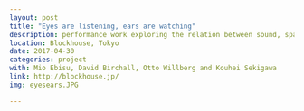 ```yaml
---
layout: post
title: "Eyes are listening, ears are watching"
description: performance work exploring the relation between sound, space and gesture
location: Blockhouse, Tokyo
date: 2017-04-30
categories: project
with: Mio Ebisu, David Birchall, Otto Willberg and Kouhei Sekigawa
link: http://blockhouse.jp/
img: eyesears.JPG

---
```

